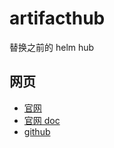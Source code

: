 # artifacthub

替换之前的 helm hub

## 网页

- [官网](https://artifacthub.io/)
- [官网 doc](https://artifacthub.io/docs/)
- [github](https://github.com/artifacthub/hub)
